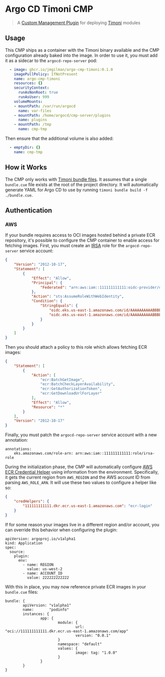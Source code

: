 # Argo CD Timoni CMP

> A [Custom Management Plugin][cmp] for deploying [Timoni] modules

## Usage

This CMP ships as a container with the Timoni binary available and the CMP configuration already baked into the image.
In order to use it, you must add it as a sidecar to the `argocd-repo-server` pod:

```yaml
  - image: ghcr.io/jmgilman/argo-cmp-timoni:0.1.0
    imagePullPolicy: IfNotPresent
    name: argo-cmp-timoni
    resources: {}
    securityContext:
      runAsNonRoot: true
      runAsUser: 999
    volumeMounts:
    - mountPath: /var/run/argocd
      name: var-files
    - mountPath: /home/argocd/cmp-server/plugins
      name: plugins
    - mountPath: /tmp
      name: cmp-tmp
```

Then ensure that the additional volume is also added:

```yaml
  - emptyDir: {}
    name: cmp-tmp
```

## How it Works

The CMP only works with [Timoni bundle files][bundle].
It assumes that a single `bundle.cue` file exists at the root of the project directory.
It will automatically generate YAML for Argo CD to use by running `timoni bundle build -f ./bundle.cue`.

## Authentication

### AWS

If your bundle requires access to OCI images hosted behind a private ECR repository, it's possible to configure the CMP container
to enable access for fetching images.
First, you must create an [IRSA] role for the `argocd-repo-server` service account:

```json
{
    "Version": "2012-10-17",
    "Statement": [
        {
            "Effect": "Allow",
            "Principal": {
                "Federated": "arn:aws:iam::111111111111:oidc-provider/oidc.eks.us-east-1.amazonaws.com/id/AAAAAAAAAABBBBBBBBBBBCCCCCCCCCCCC"
            },
            "Action": "sts:AssumeRoleWithWebIdentity",
            "Condition": {
                "StringEquals": {
                    "oidc.eks.us-east-1.amazonaws.com/id/AAAAAAAAAABBBBBBBBBBBCCCCCCCCCCCC:sub": "system:serviceaccount:argocd:argocd-repo-server",
                    "oidc.eks.us-east-1.amazonaws.com/id/AAAAAAAAAABBBBBBBBBBBCCCCCCCCCCCC:aud": "sts.amazonaws.com"
                }
            }
        }
    ]
}
```

Then you should attach a policy to this role which allows fetching ECR images:

```json
{
    "Statement": [
        {
            "Action": [
                "ecr:BatchGetImage",
                "ecr:BatchCheckLayerAvailability",
                "ecr:GetAuthorizationToken",
                "ecr:GetDownloadUrlForLayer"
            ],
            "Effect": "Allow",
            "Resource": "*"
        }
    ],
    "Version": "2012-10-17"
}
```

Finally, you must patch the `argocd-repo-server` service account with a new annotation:

```
annotations:
    eks.amazonaws.com/role-arn: arn:aws:iam::111111111111:role/irsa-role
```

During the initialization phase, the CMP will automatically configure [AWS ECR Credential Helper][ecr-helper] using information from
the environment.
Specifically, it gets the current region from `AWS_REGION` and the AWS account ID from parsing `AWS_ROLE_ARN`.
It will use these two values to configure a helper like so:

```json
{
    "credHelpers": {
        "111111111111.dkr.ecr.us-east-1.amazonaws.com": "ecr-login"
    }
}
```

If for some reason your images live in a different region and/or account, you can override this behavior when configuring the
plugin:

```
apiVersion: argoproj.io/v1alpha1
kind: Application
spec:
  source:
    plugin:
      env:
        - name: REGION
          value: us-west-2
        - name: ACCOUNT_ID
          value: 222222222222
```

With this in place, you may now reference private ECR images in your `bundle.cue` files:

```cue
bundle: {
        apiVersion: "v1alpha1"
        name:       "podinfo"
        instances: {
                app: {
                        module: {
                                url:     "oci://111111111111.dkr.ecr.us-east-1.amazonaws.com/app"
                                version: "0.0.1"
                        }
                        namespace: "default"
                        values: {
                                image: tag: "1.0.0"
                        }
                }
        }
}
```

[bundle]: https://timoni.sh/bundle/
[cmp]: https://argo-cd.readthedocs.io/en/stable/operator-manual/config-management-plugins/
[ecr-helper]: https://github.com/awslabs/amazon-ecr-credential-helper
[irsa]: https://docs.aws.amazon.com/eks/latest/userguide/iam-roles-for-service-accounts.html
[Timoni]: https://timoni.sh